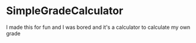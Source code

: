 # SimpleGradeCalculator
I made this for fun and I was bored and it's a calculator to calculate my own grade 
